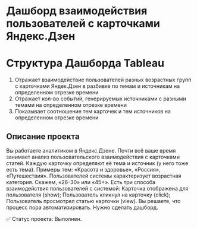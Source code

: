 # Дашборд взаимодействия пользователей с карточками Яндекс.Дзен

# Структура Дашборда Tableau

1. Отражает взаимодействие пользователей разных возрастных групп с карточками Яндек.Дзен в разбивке по темам и источникам на определенном отрезке времени
2. Отражает  кол-во событий, генерируемых источниками с разными темами на определенном отрезке времени
3. Показывает соотношение тем карточек и тем источников на определенном отрезке времени


## Описание проекта
Вы работаете аналитиком в Яндекс.Дзене. Почти всё ваше время занимает анализ пользовательского взаимодействия с карточками статей.
Каждую карточку определяют её тема и источник (у него тоже есть тема). Примеры тем: «Красота и здоровье», «Россия», «Путешествия».
Пользователей системы характеризует возрастная категория. Скажем, «26-30» или «45+».
Есть три способа взаимодействия пользователей с системой:
Карточка отображена для пользователя (show);
Пользователь кликнул на карточку (click);
Пользователь просмотрел статью карточки (view).
Вы решаете, что процесс пора автоматизировать. Нужно сделать дашборд.


✅ Статус проекта: Выполнен.
